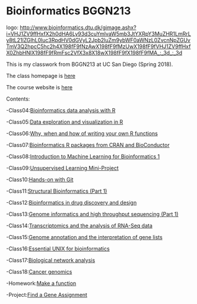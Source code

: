 # Bioinformatics BGGN213

logo: http://www.bioinformatics.dtu.dk/gimage.ashx?i=VHJ1ZV9ffHxfX2h0dHA6Ly93d3cuYmlvaW5mb3JtYXRpY3MuZHR1LmRrLy8tL21lZGlhL0luc3RpdHV0dGVyL2Jpb2luZm9ybWF0aWNzL0ZvcnNpZGUvTmV3Q2hpcC5hc2h4X198fF9fNzAwX198fF9fMzUwX198fF9fVHJ1ZV9ffHxfX0ZhbHNlX198fF9fRmFsc2VfX3x8X18wX198fF9fX198fF9fMA_:_3d_:_3d

This is my classwork from BGGN213 at UC San Diego (Spring 2018). 

The class homepage is [here](https://github.com/avaladezucsd/bggn213)

The course website is [here](https://bioboot.github.io/bggn213_S18/)

Contents:

-Class04:[Bioinformatics data analysis with R ](url)

-Class05:[Data exploration and visualization in R ](url)

-Class06:[Why, when and how of writing your own R functions ](url)

-Class07:[Bioinformatics R packages from CRAN and BioConductor ](https://github.com/avaladezucsd/bggn213/blob/master/BGGN21320180425/Class_7.md)

-Class08:[Introduction to Machine Learning for Bioinformatics 1 ](https://github.com/avaladezucsd/bggn213/blob/master/BGGN21320180427/BGGN21320180427inclass.md)

-Class09:[Unsupervised Learning Mini-Project ](https://github.com/avaladezucsd/bggn213/blob/master/BGGN21320180502/Lecture%209%20Unsupervised.Rmd)

-Class10:[Hands-on with Git ](url)

-Class11:[Structural Bioinformatics (Part 1) ](https://github.com/avaladezucsd/bggn213/blob/master/BGGN21320180509/Class11.md)

-Class12:[Bioinformatics in drug discovery and design ](url)

-Class13:[Genome informatics and high throughput sequencing (Part 1) ](https://github.com/avaladezucsd/bggn213/blob/master/BGGN21320180516/BGGN21320180516.md)

-Class14:[Transcriptomics and the analysis of RNA-Seq data ](https://github.com/avaladezucsd/bggn213/blob/master/BGGN21320180518/Lecture14.md)

-Class15:[Genome annotation and the interpretation of gene lists ](https://github.com/avaladezucsd/bggn213/blob/master/BGGN21320180523/Lecture15.md)

-Class16:[Essential UNIX for bioinformatics ](url)

-Class17:[Biological network analysis ](https://github.com/avaladezucsd/bggn213/blob/master/BGGN21320180530/Lecture17.md)

-Class18:[Cancer genomics ](https://github.com/avaladezucsd/bggn213/blob/master/BGGN21320180601/Lecture18.md)

-Homework:[Make a function](url)

-Project:[Find a Gene Assignment](https://github.com/avaladezucsd/bggn213/blob/master/BGGN21320180605/GeneAssignment.md)
